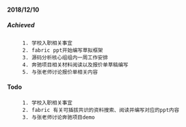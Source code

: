 #### 2018/12/10
##### Achieved
 	 	 1. 学校入职相关事宜
 	 	 2. fabric ppt开始编写草拟框架
 	 	 3. 源码分析核心组组内一周工作安排
 	 	 4. 奔驰项目相关材料阅读以及报价单草稿编写
 	 	 5. 与张老师讨论报价单相关内容
#### Todo
 	 	 1. 学校入职相关事宜
 	 	 2. fabric 有关可插拔共识的资料搜索、阅读并编写对应的ppt内容
 	 	 3. 与张老师讨论奔驰项目demo